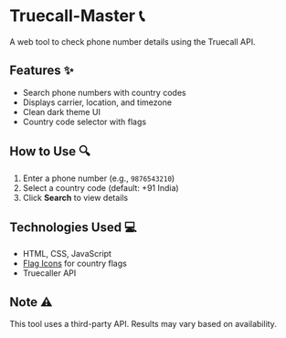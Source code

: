 # Truecall-Master 📞

A web tool to check phone number details using the Truecall API.  


## Features ✨
- Search phone numbers with country codes
- Displays carrier, location, and timezone
- Clean dark theme UI
- Country code selector with flags

## How to Use 🔍
1. Enter a phone number (e.g., `9876543210`)
2. Select a country code (default: +91 India)
3. Click **Search** to view details

## Technologies Used 💻
- HTML, CSS, JavaScript
- [Flag Icons](https://github.com/lipis/flag-icons) for country flags
- Truecaller API

## Note ⚠️
This tool uses a third-party API. Results may vary based on availability.
